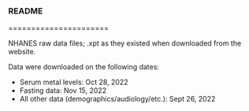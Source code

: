 ### README

======================

NHANES raw data files; .xpt as they existed when downloaded from the website.

Data were downloaded on the following dates:

- Serum metal levels: Oct 28, 2022 
- Fasting data: Nov 15, 2022 
- All other data (demographics/audiology/etc.): Sept 26, 2022

